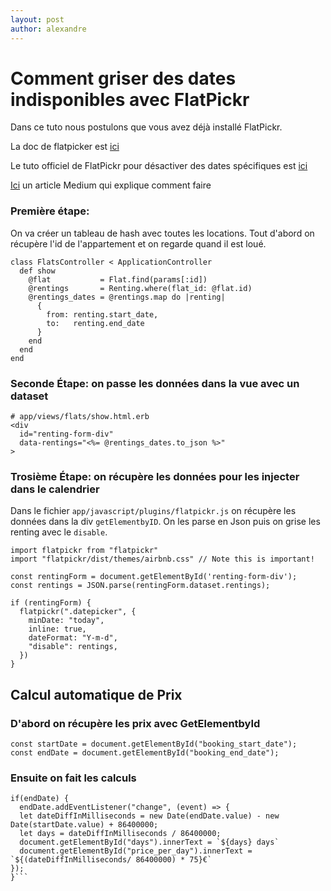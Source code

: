 ```yaml
---
layout: post
author: alexandre
---
```


# Comment griser des dates indisponibles avec FlatPickr

Dans ce tuto nous postulons que vous avez déjà installé FlatPickr.

La doc de flatpicker est [ici](https://flatpickr.js.org/examples/#basic)

Le tuto officiel de FlatPickr pour désactiver des dates spécifiques est [ici](https://flatpickr.js.org/examples/#disabling-specific-dates)

[Ici](https://medium.com/@rodloboz/ruby-on-rails-date-validation-in-a-booking-and-disabling-dates-in-date-picker-3e5b4e9b4640) un article Medium qui explique comment faire

### Première étape: 

On va créer un tableau de hash avec toutes les locations. Tout d'abord on récupère l'id de l'appartement et on regarde quand il est loué.

```
class FlatsController < ApplicationController
  def show
    @flat           = Flat.find(params[:id])
    @rentings       = Renting.where(flat_id: @flat.id)
    @rentings_dates = @rentings.map do |renting|
      {
        from: renting.start_date,
        to:   renting.end_date
      }
    end
  end
end
```

### Seconde Étape: on passe les données dans la vue avec un dataset

```
# app/views/flats/show.html.erb
<div
  id="renting-form-div"
  data-rentings="<%= @rentings_dates.to_json %>"
>
```

### Trosième Étape: on récupère les données pour les injecter dans le calendrier

Dans le fichier `app/javascript/plugins/flatpickr.js` on récupère les données dans la div `getElementbyID`. On les parse en Json puis on grise les renting avec le `disable`.

```
import flatpickr from "flatpickr"
import "flatpickr/dist/themes/airbnb.css" // Note this is important!

const rentingForm = document.getElementById('renting-form-div');
const rentings = JSON.parse(rentingForm.dataset.rentings);

if (rentingForm) {
  flatpickr(".datepicker", {
    minDate: "today",
    inline: true,
    dateFormat: "Y-m-d",
    "disable": rentings,
  })
}
```

## Calcul automatique de Prix


### D'abord on récupère les prix avec GetElementbyId

```
const startDate = document.getElementById("booking_start_date");
const endDate = document.getElementById("booking_end_date");
```

### Ensuite on fait les calculs

```
if(endDate) {
  endDate.addEventListener("change", (event) => {
  let dateDiffInMilliseconds = new Date(endDate.value) - new Date(startDate.value) + 86400000;
  let days = dateDiffInMilliseconds / 86400000;
  document.getElementById("days").innerText = `${days} days`
  document.getElementById("price_per_day").innerText = `${(dateDiffInMilliseconds/ 86400000) * 75}€`
});
}```


